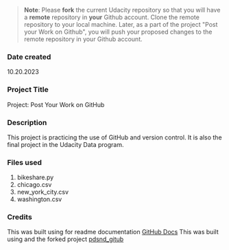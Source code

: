 >**Note**: Please **fork** the current Udacity repository so that you will have a **remote** repository in **your** Github account. Clone the remote repository to your local machine. Later, as a part of the project "Post your Work on Github", you will push your proposed changes to the remote repository in your Github account.

### Date created
10.20.2023

### Project Title
Project: Post Your Work on GitHub

### Description
This project is practicing the use of GitHub and version control. It is also the final project in the Udacity Data program.

### Files used
1. bikeshare.py
2. chicago.csv
3. new_york_city.csv
4. washington.csv

### Credits
This was built using for readme documentation [GitHub Docs](https://docs.github.com/en/get-started/writing-on-github/getting-started-with-writing-and-formatting-on-github/basic-writing-and-formatting-syntax#links)
This was built using and the forked project [pdsnd_gitub](https://github.com/udacity/pdsnd_github)

